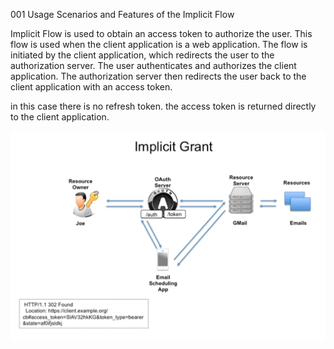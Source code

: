 001 Usage Scenarios and Features of the Implicit Flow

Implicit Flow is used to obtain an access token to authorize the user. This flow is used when the client application is a web application. The flow is initiated by the client application, which redirects the user to the authorization server. The user authenticates and authorizes the client application. The authorization server then redirects the user back to the client application with an access token.

in this case there is no refresh token. the access token is returned directly to the client application.

![alt text](image.png)
